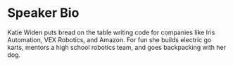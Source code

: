 # Speaker Bio

Katie Widen puts bread on the table writing code for companies like Iris Automation, VEX Robotics, and Amazon. For fun she builds electric go karts, mentors a high school robotics team, and goes backpacking with her dog.

